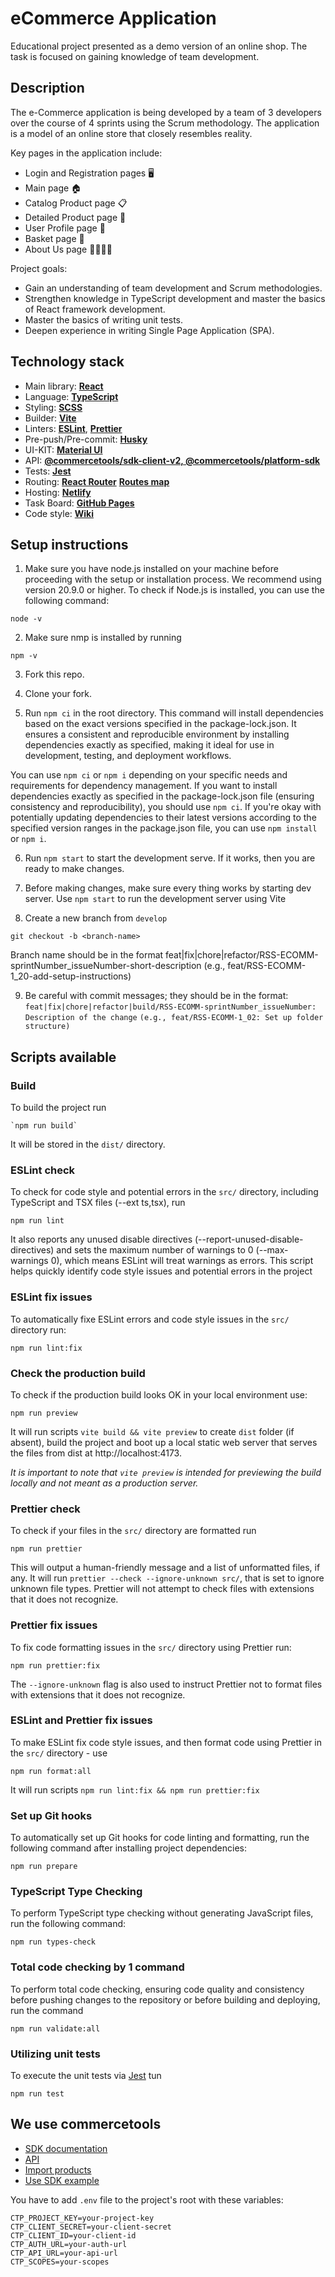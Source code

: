 # eCommerce Application

Educational project presented as a demo version of an online shop. The task is focused on gaining knowledge of team development.

## Description

The e-Commerce application is being developed by a team of 3 developers over the course of 4 sprints using the Scrum methodology.
The application is a model of an online store that closely resembles reality.

Key pages in the application include:

- Login and Registration pages 🖥️
- Main page 🏠
- Catalog Product page 📋
- Detailed Product page 🔎
- User Profile page 👤
- Basket page 🛒
- About Us page 🙋‍♂️🙋‍♀️

Project goals:

- Gain an understanding of team development and Scrum methodologies.
- Strengthen knowledge in TypeScript development and master the basics of React framework development.
- Master the basics of writing unit tests.
- Deepen experience in writing Single Page Application (SPA).

## Technology stack

- Main library: [**React**](https://react.dev/)
- Language: [**TypeScript**](https://www.typescriptlang.org/)
- Styling: [**SCSS**](https://sass-lang.com/)
- Builder: [**Vite**](https://vitejs.dev/)
- Linters: [**ESLint**](https://eslint.org/), [**Prettier**](https://prettier.io/)
- Pre-push/Pre-commit: [**Husky**](https://typicode.github.io/husky/)
- UI-KIT: [**Material UI**](https://mui.com/material-ui/)
- API: [**@commercetools/sdk-client-v2, @commercetools/platform-sdk**](https://docs.commercetools.com/sdk/javascript-sdk)
- Tests: [**Jest**](https://jestjs.io/)
- Routing: [**React Router**](https://reactrouter.com/en/main) [**Routes map**]()
- Hosting: [**Netlify**](https://www.netlify.com/)
- Task Board: [**GitHub Pages**](https://github.com/users/Maksim99745/projects/2/views/1)
- Code style: [**Wiki**]()

## Setup instructions

1. Make sure you have node.js installed on your machine before proceeding with the setup or installation process.
   We recommend using version 20.9.0 or higher. To check if Node.js is installed, you can use the following command:

```
node -v
```

2. Make sure nmp is installed by running

```
npm -v
```

3. Fork this repo.

4. Clone your fork.

5. Run `npm ci` in the root directory. This command will install dependencies based on the exact versions specified in the package-lock.json. It ensures a consistent and reproducible environment by installing dependencies exactly as specified, making it ideal for use in development, testing, and deployment workflows.

You can use `npm ci` or `npm i` depending on your specific needs and requirements for dependency management.
If you want to install dependencies exactly as specified in the package-lock.json file (ensuring consistency and reproducibility), you should use `npm ci`.
If you're okay with potentially updating dependencies to their latest versions according to the specified version ranges in the package.json file, you can use `npm install` or `npm i`.

6. Run `npm start` to start the development serve. If it works, then you are ready to make changes.

7. Before making changes, make sure every thing works by starting dev server. Use `npm start` to run the development server using Vite

8. Create a new branch from `develop`

```
git checkout -b <branch-name>
```

Branch name should be in the format feat|fix|chore|refactor/RSS-ECOMM-sprintNumber_issueNumber-short-description
(e.g., feat/RSS-ECOMM-1_20-add-setup-instructions)

9. Be careful with commit messages; they should be in the format:
   `feat|fix|chore|refactor|build/RSS-ECOMM-sprintNumber_issueNumber: Description of the change`
   `(e.g., feat/RSS-ECOMM-1_02: Set up folder structure)`

## Scripts available

### Build

To build the project run

```
`npm run build`
```

It will be stored in the `dist/` directory.

### ESLint check

To check for code style and potential errors in the `src/` directory, including TypeScript and TSX files (--ext ts,tsx), run

```
npm run lint
```

It also reports any unused disable directives (--report-unused-disable-directives) and sets the maximum number of warnings to 0 (--max-warnings 0), which means ESLint will treat warnings as errors. This script helps quickly identify code style issues and potential errors in the project

### ESLint fix issues

To automatically fixe ESLint errors and code style issues in the `src/` directory run:

```
npm run lint:fix
```

### Check the production build

To check if the production build looks OK in your local environment use:

```
npm run preview
```

It will run scripts `vite build && vite preview` to create `dist` folder (if absent), build the project and boot up a local static web server that serves the files from dist at http://localhost:4173.

_It is important to note that `vite preview` is intended for previewing the build locally and not meant as a production server._

### Prettier check

To check if your files in the `src/` directory are formatted run

```
npm run prettier
```

This will output a human-friendly message and a list of unformatted files, if any.
It will run `prettier --check --ignore-unknown src/`, that is set to ignore unknown file types. Prettier will not attempt to check files with extensions that it does not recognize.

### Prettier fix issues

To fix code formatting issues in the `src/` directory using Prettier run:

```
npm run prettier:fix
```

The `--ignore-unknown` flag is also used to instruct Prettier not to format files with extensions that it does not recognize.

### ESLint and Prettier fix issues

To make ESLint fix code style issues, and then format code using Prettier in the `src/` directory - use

```
npm run format:all
```

It will run scripts `npm run lint:fix && npm run prettier:fix`

### Set up Git hooks

To automatically set up Git hooks for code linting and formatting, run the following command after installing project dependencies:

```
npm run prepare
```

### TypeScript Type Checking

To perform TypeScript type checking without generating JavaScript files, run the following command:

```
npm run types-check
```

### Total code checking by 1 command

To perform total code checking, ensuring code quality and consistency before pushing changes to the repository or before building and deploying, run the command

```
npm run validate:all
```

### Utilizing unit tests

To execute the unit tests via [Jest](https://jestjs.io) tun

```
npm run test
```

## We use commercetools

- [SDK documentation](https://docs.commercetools.com/sdk/javascript-sdk)
- [API](https://docs.commercetools.com/api)
- [Import products](https://docs.commercetools.com/merchant-center/import-products)
- [Use SDK example](https://github.com/commercetools/commercetools-ts-sdk-template)

You have to add `.env` file to the project's root with these variables:

```env
CTP_PROJECT_KEY=your-project-key
CTP_CLIENT_SECRET=your-client-secret
CTP_CLIENT_ID=your-client-id
CTP_AUTH_URL=your-auth-url
CTP_API_URL=your-api-url
CTP_SCOPES=your-scopes
```
